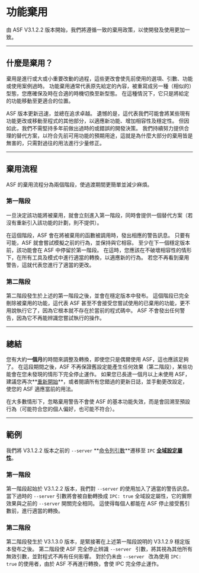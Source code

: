 # 功能棄用

由 ASF V3.1.2.2 版本開始，我們將遵循一致的棄用政策，以使開發及使用更加一致。

---

## 什麼是棄用？

棄用是進行或大或小重要改動的過程，這些更改會使先前使用的選項、引數、功能或使用案例過時。 功能棄用通常代表原先給定的內容，被重寫成另一種（相似的）型態，您應確保及時在合適的時機切換至新型態。 在這種情況下，它只是將給定的功能移動至更適合的位置。

ASF 版本更新迅速，並總在追求卓越。 遺憾的是，這代表我們可能會將某些現有功能更改或移動至程式的其他部分，以適應新功能、增加相容性及穩定性。 但因如此，我們不需堅持多年前做出過時的或錯誤的開發決策。 我們持續努力提供合理的替代方案，以符合先前可用功能的預期用途，這就是為什麼大部分的棄用皆是無害的，只需對過往的用法進行少量修正。

---

## 棄用流程

ASF 的棄用流程分為兩個階段，使過渡期間更簡單並減少麻煩。

### 第一階段

一旦決定該功能將被棄用，就會立刻進入第一階段，同時會提供一個替代方案（若沒有重新引入該功能的計劃，則不提供）。

在這個階段，ASF 會在將被棄用的函數被調用時，發出相應的警告訊息。 只要有可能，ASF 就會嘗試模擬之前的行為，並保持與它相容。 至少在下一個穩定版本前，該功能會在 ASF 中停留於第一階段。 在這時，您應該在不破壞相容性的情形下，在所有工具及模式中進行適當的轉換，以適應新的行為。 若您不再看到棄用警告，這就代表您進行了適當的更改。

### 第二階段

第二階段發生於上述的第一階段之後，並會在穩定版本中發布。 這個階段已完全刪除被棄用的功能，這代表 ASF 甚至不會接受您嘗試使用的已棄用的功能，更不用說執行它了，因為它根本就不存在於當前的程式碼中。 ASF 不會發出任何警告，因為它不再能辨識您嘗試執行的操作。

---

## 總結

您有大約**一個月**的時間來調整及轉換，即使您只是偶爾使用 ASF，這也應該足夠了。 在這段期間之後，ASF 不再保證舊設定能產生任何效果（第二階段），某些功能會在您未發現的情形下完全停止運作。 如果您已長達一個月以上未使用 ASF，建議您再次**[重新開始](https://github.com/JustArchiNET/ArchiSteamFarm/wiki/Setting-up-zh-TW)**，或者閱讀所有您錯過的更新日誌，並手動更改設定，使您的 ASF 適應當前的用法。

在大多數情形下，忽略棄用警告不會使 ASF 的基本功能失效，而是會回溯至預設行為（可能符合您的個人偏好，也可能不符合）。

---

## 範例

我們將 V3.1.2.2 版本之前的 `--server` **[命令列引數](https://github.com/JustArchiNET/ArchiSteamFarm/wiki/Command-line-arguments-zh-TW)**遷移至 `IPC` **[全域設定屬性](https://github.com/JustArchiNET/ArchiSteamFarm/wiki/Configuration-zh-TW#全域設定)**。

### 第一階段

第一階段起始於 V3.1.2.2 版本，我們對 `--server` 的使用加入了適當的警告訊息。 當下過時的 `--server` 引數將會被自動轉換成 `IPC: true` 全域設定屬性，它的實際效果與之前的 `--server` 開關完全相同。 這使得每個人都能在 ASF 停止接受舊引數前，進行適當的轉換。

### 第二階段

第二階段發生於 V3.1.3.0 版本，是緊接著在上述第一階段說明的 V3.1.2.9 穩定版本發布之後。 第二階段使 ASF 完全停止辨識 `--server ` 引數，將其視為其他所有無效引數，並對程式不再有任何影響。 對於仍未由 `--server ` 改為使用 `IPC: true` 的使用者，由於 ASF 不再進行轉換，會使 IPC 完全停止運作。